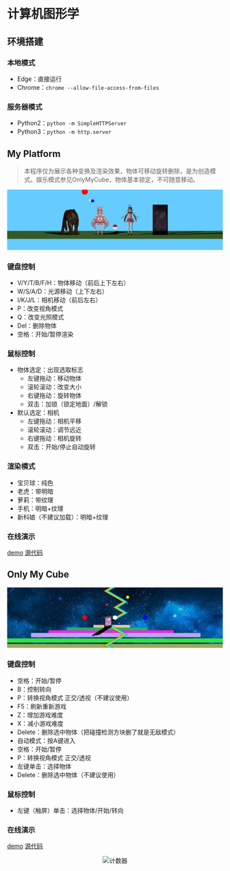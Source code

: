 # 计算机图形学

## 环境搭建

### 本地模式
- Edge：直接运行
- Chrome：`chrome --allow-file-access-from-files`

### 服务器模式
- Python2：`python -m SimpleHTTPServer`
- Python3：`python -m http.server`

## My Platform
> 本程序仅为展示各种变换及渲染效果，物体可移动旋转删除，是为创造模式。娱乐模式参见OnlyMyCube，物体基本锁定，不可随意移动。

![效果图](https://raw.githubusercontent.com/zhengbili/zhengbili.github.io/master/programs/ComputerGraphics/mp.png)

### 键盘控制
* V/Y/T/B/F/H：物体移动（前后上下左右）
* W/S/A/D：光源移动（上下左右）
* I/K/J/L：相机移动（前后左右）
* P：改变视角模式
* Q：改变光照模式
* Del：删除物体
* 空格：开始/暂停渲染

### 鼠标控制
* 物体选定：出现选取标志
	* 左键拖动：移动物体
	* 滚轮滚动：改变大小
	* 右键拖动：旋转物体
	* 双击：加锁（锁定地面）/解锁
* 默认选定：相机
	* 左键拖动：相机平移
	* 滚轮滚动：调节远近
	* 右键拖动：相机旋转
	* 双击：开始/停止自动旋转

### 渲染模式
* 宝贝球：纯色
* 老虎：带明暗
* 萝莉：带纹理
* 手机：明暗+纹理
* 新科娘（不建议加载）：明暗+纹理

### 在线演示

[demo](https://zhengbili.github.io/programs/ComputerGraphics/MyPlatform/MyPlatform.html)
[源代码](https://github.com/zhengbili/zhengbili.github.io/blob/master/programs/ComputerGraphics/MyPlatform/)

## Only My Cube

![效果图](https://raw.githubusercontent.com/zhengbili/zhengbili.github.io/master/programs/ComputerGraphics/omc.png)

### 键盘控制
* 空格：开始/暂停
* B：控制转向
* P：转换视角模式 正交/透视（不建议使用）
* F5：刷新重新游戏
* Z：增加游戏难度
* X：减小游戏难度
* Delete：删除选中物体（把碰撞检测方块删了就是无敌模式）
* 自动模式：按A键进入
* 空格：开始/暂停
* P：转换视角模式 正交/透视
* 左键单击：选择物体
* Delete：删除选中物体（不建议使用）

### 鼠标控制
* 左键（触屏）单击：选择物体/开始/转向

### 在线演示

[demo](https://zhengbili.github.io/programs/ComputerGraphics/OnlyMyCube/OnlyMyCube.html)
[源代码](https://github.com/zhengbili/zhengbili.github.io/blob/master/programs/ComputerGraphics/OnlyMyCube/)


<div align="center"><img border="0" src="http://cc.amazingcounters.com/counter.php?i=3244405&c=9733528" onerror="javascript:this.src='https://www.cutercounter.com/hits.php?id=hexdaxnf&nd=6&style=11';" alt="计数器" /></div>